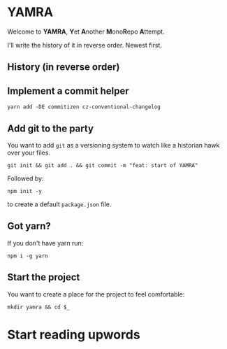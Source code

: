 # YAMRA
Welcome to **YAMRA**, **Y**et **A**nother **M**ono**R**epo **A**ttempt.

I'll write the history of it in reverse order. Newest first.

## History (in reverse order)

## Implement a commit helper

```yarn add -DE commitizen cz-conventional-changelog```

## Add git to the party

You want to add `git` as a versioning system to watch like a historian hawk over your files.

```git init && git add . && git commit -m "feat: start of YAMRA"```

Followed by:

```npm init -y```

to create a default `package.json` file.

## Got yarn?

If you don't have yarn run:

```npm i -g yarn```

## Start the project
You want to create a place for the project to feel comfortable:

```mkdir yamra && cd $_```

# Start reading upwords